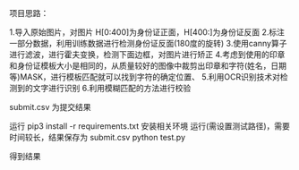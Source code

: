 项目思路：

1.导入原始图片，对图片 H[0:400]为身份证正面，H[400:]为身份证反面
2.标注一部分数据，利用训练数据进行检测身份证反面(180度的旋转)
3.使用canny算子进行滤波，进行霍夫变换，检测下面边框，对图片进行矫正
4.考虑到使用的印章和身份证模板大小是相同的，从质量较好的图像中裁剪出印章和字符(姓名，日期等)MASK，进行模板匹配就可以找到字符的确定位置、
5.利用OCR识别技术对检测到的文字进行识别
6.利用模糊匹配的方法进行校验


submit.csv 为提交结果



运行
  pip3 install -r requirements.txt
安装相关环境
运行(需设置测试路径)，需要时间较长，结果保存为 submit.csv
  python test.py

得到结果 



